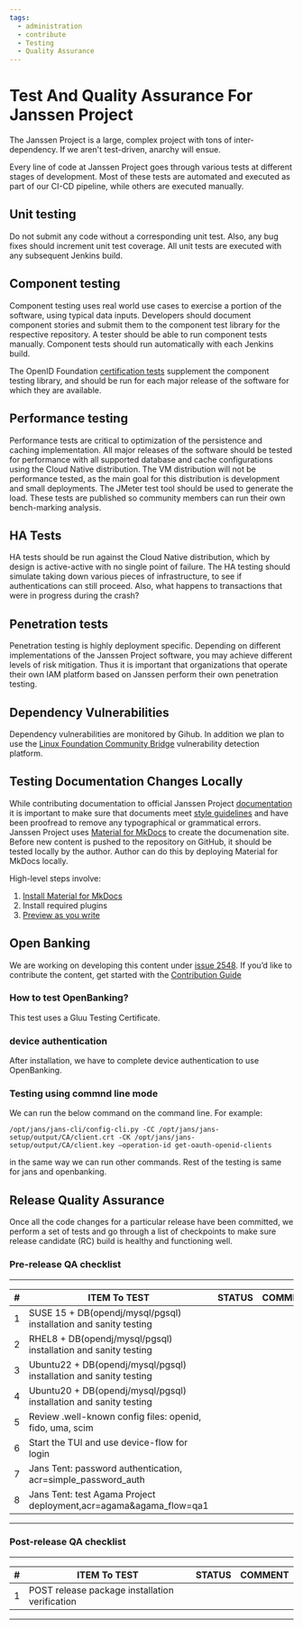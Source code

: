 ```yaml
---
tags:
  - administration
  - contribute
  - Testing
  - Quality Assurance
---
```


# Test And Quality Assurance For Janssen Project

The Janssen Project is a large, complex project with tons of inter-dependency.  If we aren't test-driven, anarchy will ensue.

Every line of code at Janssen Project goes through various tests at different stages of development. Most of these tests
are automated and executed as part of our CI-CD pipeline, while others are executed manually.

## Unit testing
Do not submit any code without a corresponding unit test. Also, any bug fixes should increment unit test coverage. 
All unit tests are executed with any subsequent Jenkins build.

## Component testing
Component testing uses real world use cases to exercise a portion of the software, using typical data inputs. 
Developers should document component stories and submit them to the component test library for the respective 
repository. A tester should be able to run component tests manually. Component tests should run automatically with each 
Jenkins build.

The OpenID Foundation [certification tests](https://openid.net/certification) supplement the component testing library, 
and should be run for each major release of the software for which they are available.

## Performance testing
Performance tests are critical to optimization of the persistence and caching implementation. 
All major releases of the software should be tested for performance with all supported database and cache 
configurations using the Cloud Native distribution. The VM distribution will not be performance tested, as the main 
goal for this distribution is development and small deployments. The JMeter test tool should be used to generate the 
load. These tests are published so community members can run their own bench-marking analysis.

## HA Tests
HA tests should be run against the Cloud Native distribution, which by design is active-active with no single point of 
failure. The HA testing should simulate taking down various pieces of infrastructure, to see if authentications can 
still proceed. Also, what happens to transactions that were in progress during the crash?

## Penetration tests
Penetration testing is highly deployment specific. Depending on different implementations of the Janssen Project 
software, you may achieve different levels of risk mitigation. Thus it is important that organizations that operate 
their own IAM platform based on Janssen perform their own penetration
testing.

## Dependency Vulnerabilities

Dependency vulnerabilities are monitored by Gihub. In addition we plan to use 
the [Linux Foundation Community Bridge](https://security.communitybridge.org) vulnerability detection platform.

## Testing Documentation Changes Locally

While contributing documentation to official Janssen Project [documentation](https://jans.io/docs/) it is important to make sure that documents meet [style guidelines](../CONTRIBUTING.md#documentation-style-guide) and have been proofread to remove any typographical or grammatical errors.
Janssen Project uses [Material for MkDocs](https://squidfunk.github.io/mkdocs-material/) to create the documenation site. Before new content is pushed to the repository on GitHub, it should be tested locally by the author. Author can do this by deploying Material for MkDocs locally.

High-level steps involve:

1. [Install Material for MkDocs](https://squidfunk.github.io/mkdocs-material/getting-started/#installation)
2. Install required plugins
3. [Preview as you write](https://squidfunk.github.io/mkdocs-material/creating-your-site/#previewing-as-you-write)

## Open Banking

We are working on developing this content under [issue 2548](https://github.com/JanssenProject/jans/issues/2548). If you’d like to contribute the content, get started with the [Contribution Guide](https://docs.jans.io/head/CONTRIBUTING/#contributing-to-the-documentation) 

### How to test OpenBanking?

This test uses a Gluu Testing Certificate.

### device authentication

After installation, we have to complete device authentication to use OpenBanking.

###  Testing using commnd line mode

We can run the below command on the command line. For example:

```
/opt/jans/jans-cli/config-cli.py -CC /opt/jans/jans-setup/output/CA/client.crt -CK /opt/jans/jans-setup/output/CA/client.key –operation-id get-oauth-openid-clients
```

in the same way we can run other commands. Rest of the testing is same for jans and openbanking.

## Release Quality Assurance

Once all the code changes for a particular release have been committed, we perform a set of tests and go through a list
of checkpoints to make sure release candidate (RC) build is healthy and functioning well.

### Pre-release QA checklist

----------------------------------------------------------------------------------------------------------------------------
| \#  |  ITEM To TEST                                                 | STATUS          | COMMENT                          |
| --- | --------------------------------------------------------------|-----------------|----------------------------------|
| 1 | SUSE 15 + DB(opendj/mysql/pgsql) installation and sanity testing |                |                                  |
| 2 | RHEL8 + DB(opendj/mysql/pgsql) installation and sanity testing   |                |                                  |
| 3 | Ubuntu22 + DB(opendj/mysql/pgsql) installation and sanity testing |               |                                  |
| 4 | Ubuntu20 + DB(opendj/mysql/pgsql) installation and sanity testing |               |                                  |
| 5 | Review .well-known config files: openid, fido, uma, scim          |               |                                  |
| 6 | Start the TUI and use device-flow for login                       |               |                                  |
| 7 | Jans Tent: password authentication, acr=simple_password_auth      |               |                                  |
| 8 | Jans Tent: test Agama Project deployment,acr=agama&agama_flow=qa1 |               |                                  |
----------------------------------------------------------------------------------------------------------------------------



### Post-release QA checklist
-----------------------------------------------------------------------------------
| # |       ITEM To TEST            |   STATUS                           |  COMMENT |
|---|-------------------------------|------------------------------------|-----------|
| 1 | POST release package installation verification |                   |           |
--------------------------------------------------------------------------------------
